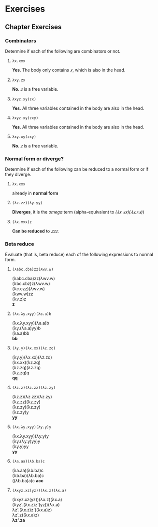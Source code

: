 # Exercises

## Chapter Exercises

### Combinators
Determine if each of the following are combinators or not.
1. `λx.xxx`

   **Yes**. The body only contains *𝑥*, which is also in the head.

2. `λxy.zx`

    **No**. *𝑧* is a free variable.

3. `λxyz.xy(zx)`

    **Yes**. All three variables contained in the body are also in the head.

4. `λxyz.xy(zxy)`

    **Yes**. All three variables contained in the body are also in the head.

5. `λxy.xy(zxy)`

    **No**. *𝑧* is a free variable.

### Normal form or diverge?
Determine if each of the following can be reduced to a normal form or if they diverge.
1. `λx.xxx`

    already in **normal form**

2. `(λz.zz)(λy.yy)`

    **Diverges**, it is the *omega* term (alpha-equivalent to *(𝜆𝑥.𝑥𝑥)(𝜆𝑥.𝑥𝑥)*)

3. `(λx.xxx)z`

    **Can be reduced** to *𝑧𝑧𝑧*.

### Beta reduce
Evaluate (that is, beta reduce) each of the following expressions to normal form.
1. `(λabc.cba)zz(λwv.w)`

   (λabc.cba)zz(λwv.w)  
   (λbc.cbz)z(λwv.w)  
   (λc.czz)(λwv.w)  
   (λwv.w)zz  
   (λv.z)z  
   **z**

2. `(λx.λy.xyy)(λa.a)b`

   (λx.λy.xyy)(λa.a)b  
   (λy.(λa.a)yy)b  
   (λa.a)bb  
   **bb**

3. `(λy.y)(λx.xx)(λz.zq)`

   (λy.y)(λx.xx)(λz.zq)  
   (λx.xx)(λz.zq)  
   (λz.zq)(λz.zq)  
   (λz.zq)q  
   **qq**

4. `(λz.z)(λz.zz)(λz.zy)`

   (λz.z)(λz.zz)(λz.zy)  
   (λz.zz)(λz.zy)  
   (λz.zy)(λz.zy)  
   (λz.zy)y  
   **yy**

5. `(λx.λy.xyy)(λy.y)y`

    (λx.λy.xyy)(λy.y)y  
    (λy.(λy.y)yy)y  
    (λy.y)yy  
    **yy**

6. `(λa.aa)(λb.ba)c`

    (λa.aa)(λb.ba)c  
    (λb.ba)(λb.ba)c  
    ((λb.ba)a)c
    **acc**

7. `(λxyz.xz(yz))(λx.z)(λx.a)`

   (λxyz.xz(yz))(λx.z)(λx.a)  
   (λyz'.(λx.z)z'(yz))(λx.a)  
   λz'.(λx.z)z'((λx.a)z)  
   λz'.z((λx.a)z)  
   **λz'.za**  
